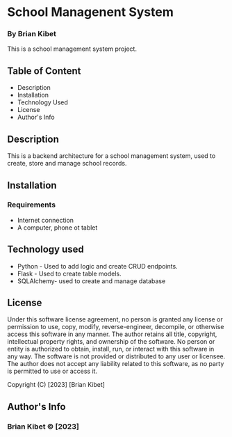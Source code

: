 
# School Managenent System

### By Brian Kibet

This is a school management system project.

## Table of Content

* Description
* Installation
* Technology Used
* License
* Author's Info

## Description

This is a backend architecture for a school management system, used to create, store and manage school records.

## Installation

### Requirements

* Internet connection
* A computer, phone ot tablet

## Technology used

* Python - Used to add logic and create CRUD endpoints.
* Flask - Used to create table models.
* SQLAlchemy- used to create and manage database

## License

Under this software license agreement, no person is granted any license or permission to use, copy, modify, reverse-engineer, decompile, or otherwise access this software in any manner. The author retains all title, copyright, intellectual property rights, and ownership of the software. No person or entity is authorized to obtain, install, run, or interact with this software in any way. The software is not provided or distributed to any user or licensee. The author does not accept any liability related to this software, as no party is permitted to use or access it.

Copyright (C) [2023] [Brian Kibet]


## Author's Info

### Brian Kibet &copy; [2023]


